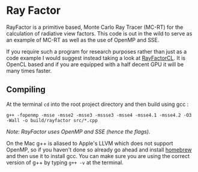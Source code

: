 Ray Factor
=========

RayFactor is a primitive based, Monte Carlo Ray Tracer (MC-RT) for the calculation of radiative view factors. This code is out in the wild to serve as an example of MC-RT as well as the use of OpenMP and SSE.

If you require such a program for research purposes rather than just as a code example I would suggest instead taking a look at [RayFactorCL](https://github.com/cubicleWar/rayfactorCL/). It is OpenCL based and if you are equipped with a half decent GPU it will be many times faster.


## Compiling

At the terminal `cd` into the root project directory and then build using gcc :

	g++ -fopenmp -msse -msse2 -msse3 -mssse3 -msse4 -msse4.1 -msse4.2 -O3 -Wall -o build/rayfactor src/*.cpp
	
_Note: RayFactor uses OpenMP and SSE (hence the flags)._

On the Mac g++ is aliased to Apple's LLVM which does not support OpenMP, so if you haven't done so already go ahead and install [homebrew](http://brew.sh/) and then use it to install gcc. You can make sure you are using the correct version of g++ by typing `g++ -v` at the terminal.